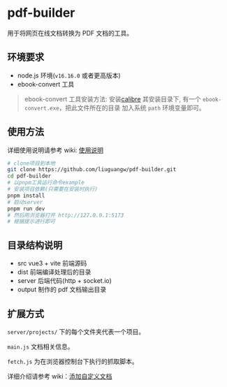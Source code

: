 # pdf-builder

用于将网页在线文档转换为 PDF 文档的工具。

## 环境要求

- node.js 环境(`v16.16.0` 或者更高版本)
- ebook-convert 工具

> ebook-convert 工具安装方法:
> 安装[calibre](https://www.calibre-ebook.com/download) 其安装目录下, 有一个 `ebook-convert.exe`，把此文件所在的目录
> 加入系统 `path` 环境变量即可。

## 使用方法

详细使用说明请参考 wiki: [使用说明](https://github.com/liuguangw/pdf-builder/wiki/usage#使用说明)

```bash
# clone项目到本地
git clone https://github.com/liuguangw/pdf-builder.git
cd pdf-builder
# 以pnpm工具运行命令example
# 安装项目依赖(只需要在安装时执行)
pnpm install
# 启动server
pnpm run dev
# 然后用浏览器打开 http://127.0.0.1:5173
# 根据提示进行即可
```

## 目录结构说明

- src vue3 + vite 前端源码
- dist 前端编译处理后的目录
- server 后端代码(http + socket.io)
- output 制作的 pdf 文档输出目录

## 扩展方式

`server/projects/` 下的每个文件夹代表一个项目。

`main.js` 文档相关信息。

`fetch.js` 为在浏览器控制台下执行的抓取脚本。

详细介绍请参考 wiki：[添加自定义文档](https://github.com/liuguangw/pdf-builder/wiki/add_book#添加自定义文档)
